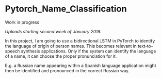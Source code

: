 # Pytorch_Name_Classification

Work in progress

*Uploads starting second week of January 2018.*

In this project, I am going to use a bidirectional LSTM in PyTorch to identify the language of origin of person names. 
This becomes relevant in text-to-speech synthesis applications. Only if the system can identify the language of a name, it can choose the proper pronunciation for it. 

E.g. a Russian name appearing within a Spanish language application might then be identified and pronounced in the correct Russian way.

